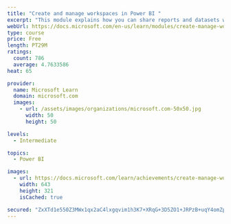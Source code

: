 ```yaml
---
title: "Create and manage workspaces in Power BI "
excerpt: "This module explains how you can share reports and datasets with your users and how to create a deployment strategy that makes sense for you and your organization. Furthermore, you will learn about data lineage in Microsoft Power BI."
webUrl: https://docs.microsoft.com/en-us/learn/modules/create-manage-workspaces-power-bi/
type: course
price: Free
length: PT29M
ratings:
  count: 786
  average: 4.7633586
heat: 65

provider:
  name: Microsoft Learn
  domain: microsoft.com
  images:
    - url: /assets/images/organizations/microsoft.com-50x50.jpg
      width: 50
      height: 50

levels:
  - Intermediate

topics:
  - Power BI

images:
  - url: https://docs.microsoft.com/learn/achievements/create-manage-workspaces-power-bi-social.png
    width: 643
    height: 321
    isCached: true

secured: "ZxXTd1e550Z3MWx1qx2aC4lxgqvim1h3K7+XRqG+3D5ZO1+JRPzB+uqY4omZpHJArK/vIZBK+A6QTZKk+IBERRImFiCZsQd9nN+mq2eMdoxNNb7SHOPAtlJ/yWe1u3F5dWoH3pQ35meBq9i7dmIKhhUGFtixknrN+73gH36COTY++YWJkwE13FU3R4FjKuOCvJge0+H46azFW63H+tLRjGNLAU9usafuCqJuTwnet5jwEb47u5N1icvnEk73lB8yP9uWWkbBhvEuzxxMuDGYHd4J+WV+E17vYaUUhySDtWqm+r2hTQ7bWByg/jW5787PkIkeDFrDyoLTGze7T6B/MOnqVjGkTk3OmWJ1aJPJ2trNUAbIM8ktwVpxgri0sBO2qAA3ZaMagSdWA1HJVGsaIJC5jhW8GOjOdXaxkXzOisk=;r/1bN7Zwz65y91aV0DgB6A=="
---
```


